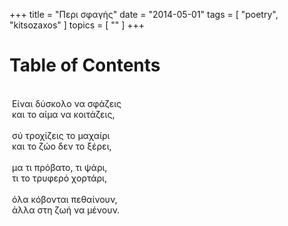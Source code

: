 +++
title = "Περι σφαγής"
date = "2014-05-01"
tags = [ "poetry", "kitsozaxos" ]
topics = [ "" ]
+++


# Table of Contents



<p class="verse">
<br />
&#xa0;Είναι δύσκολο να σφάζεις<br />
&#xa0;και το αίμα να κοιτάζεις,<br />
<br />
&#xa0;σύ τροχίζεις το μαχαίρι<br />
&#xa0;και το ζώο δεν το ξέρει,<br />
<br />
&#xa0;μα τι πρόβατο, τι ψάρι,<br />
&#xa0;τι το τρυφερό χορτάρι,<br />
<br />
&#xa0;όλα κόβονται πεθαίνουν,<br />
&#xa0;άλλα στη ζωή να μένουν.<br />
</p>
